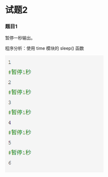 # 试题2

### 题目1

暂停一秒输出。

程序分析：使用 time 模块的 sleep() 函数

![image-20191222154925688](试题2.assets/image-20191222154925688.png)

